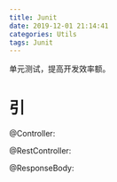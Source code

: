 ```yaml
---
title: Junit
date: 2019-12-01 21:14:41
categories: Utils
tags: Junit
---
```


单元测试，提高开发效率额。

<!-- more -->

# 引

@Controller: 

@RestController:

@ResponseBody: